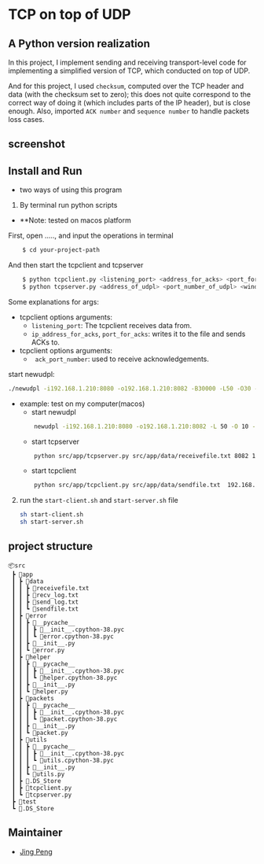 # TCP on top of UDP

## A Python version realization
In this project, I implement sending and receiving transport-level code for implementing a simplified version of TCP, which
conducted on top of UDP. 

And for this project, I used `checksum`, computed over the TCP header and data (with the 
checksum set to zero); this does not quite correspond to the correct way of doing it (which includes parts of the IP header), 
but is close enough. Also, imported `ACK number` and `sequence number` to handle packets loss cases.

## screenshot


## Install and Run
- two ways of using this program
1. By terminal run python scripts
* **Note:  tested on macos platform

First, open ....., and input the operations in terminal
```bash
    $ cd your-project-path
```

And then start the tcpclient and tcpserver
```bash
    $ python tcpclient.py <listening_port> <address_for_acks> <port_for_acks>
    $ python tcpserver.py <address_of_udpl> <port_number_of_udpl> <windowsize> <ack_port_number>
```
Some explanations for args:
- tcpclient options arguments:
  - `listening_port`: The tcpclient receives data from.
  - `ip_address_for_acks`, `port_for_acks`:  writes it to the file and sends ACKs to.
- tcpclient options arguments:
    - ` ack_port_number`:  used to receive acknowledgements.

start newudpl:
```bash
./newudpl -i192.168.1.210:8080 -o192.168.1.210:8082 -B30000 -L50 -O30 -d0.6
```

- example: test on my computer(macos)
    - start newudpl
    ```bash
        newudpl -i192.168.1.210:8080 -o192.168.1.210:8082 -L 50 -O 10 -B10
    ```
    - start tcpserver
    ```bash
        python src/app/tcpserver.py src/app/data/receivefile.txt 8082 192.168.1.210 8080 src/app/data/recv_log.txt 
    ```
    - start tcpclient
    ```bash
        python src/app/tcpclient.py src/app/data/sendfile.txt  192.168.1.210 41192 8080 src/app/data/send_log.txt 1152
    ```

2. run the `start-client.sh` and `start-server.sh` file
    ```bash
    sh start-client.sh
    sh start-server.sh
    ```

## 

## project structure
```
📦src
 ┣ 📂app
 ┃ ┣ 📂data
 ┃ ┃ ┣ 📜receivefile.txt
 ┃ ┃ ┣ 📜recv_log.txt
 ┃ ┃ ┣ 📜send_log.txt
 ┃ ┃ ┗ 📜sendfile.txt
 ┃ ┣ 📂error
 ┃ ┃ ┣ 📂__pycache__
 ┃ ┃ ┃ ┣ 📜__init__.cpython-38.pyc
 ┃ ┃ ┃ ┗ 📜error.cpython-38.pyc
 ┃ ┃ ┣ 📜__init__.py
 ┃ ┃ ┗ 📜error.py
 ┃ ┣ 📂helper
 ┃ ┃ ┣ 📂__pycache__
 ┃ ┃ ┃ ┣ 📜__init__.cpython-38.pyc
 ┃ ┃ ┃ ┗ 📜helper.cpython-38.pyc
 ┃ ┃ ┣ 📜__init__.py
 ┃ ┃ ┗ 📜helper.py
 ┃ ┣ 📂packets
 ┃ ┃ ┣ 📂__pycache__
 ┃ ┃ ┃ ┣ 📜__init__.cpython-38.pyc
 ┃ ┃ ┃ ┗ 📜packet.cpython-38.pyc
 ┃ ┃ ┣ 📜__init__.py
 ┃ ┃ ┗ 📜packet.py
 ┃ ┣ 📂utils
 ┃ ┃ ┣ 📂__pycache__
 ┃ ┃ ┃ ┣ 📜__init__.cpython-38.pyc
 ┃ ┃ ┃ ┗ 📜utils.cpython-38.pyc
 ┃ ┃ ┣ 📜__init__.py
 ┃ ┃ ┗ 📜utils.py
 ┃ ┣ 📜.DS_Store
 ┃ ┣ 📜tcpclient.py
 ┃ ┗ 📜tcpserver.py
 ┣ 📂test
 ┗ 📜.DS_Store
```

## Maintainer
- [Jing Peng](https://github.com/paterlisia)